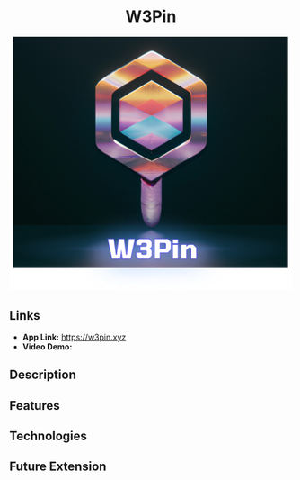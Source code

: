 <h1 align="center">W3Pin</h1>

<p align="center" title="W3Pin Logo"><img src="./public/logo-bg.png" alt="logo"/></p>

## Links

- **App Link:** https://w3pin.xyz
- **Video Demo:** 

## Description

## Features

## Technologies

## Future Extension